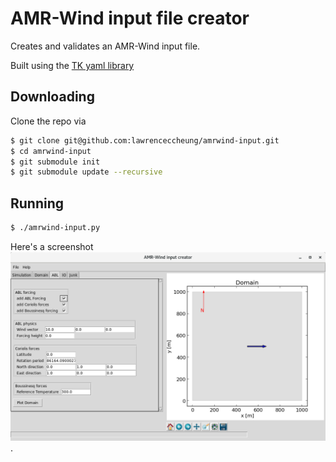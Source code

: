# AMR-Wind input file creator

Creates and validates an AMR-Wind input file.  

Built using the [TK yaml library](https://github.com/lawrenceccheung/tkyamlgui)

## Downloading 
Clone the repo via
```bash
$ git clone git@github.com:lawrenceccheung/amrwind-input.git
$ cd amrwind-input
$ git submodule init
$ git submodule update --recursive
```
## Running
```bash
$ ./amrwind-input.py
```

Here's a screenshot
![screenshot](AMRWind-input.png).
